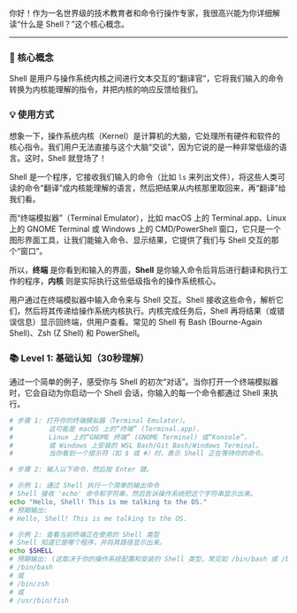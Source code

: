 你好！作为一名世界级的技术教育者和命令行操作专家，我很高兴能为你详细解读“什么是 Shell？”这个核心概念。

---

### 🎯 核心概念
Shell 是用户与操作系统内核之间进行文本交互的“翻译官”，它将我们输入的命令转换为内核能理解的指令，并把内核的响应反馈给我们。

### 💡 使用方式
想象一下，操作系统内核（Kernel）是计算机的大脑，它处理所有硬件和软件的核心指令。我们用户无法直接与这个大脑“交谈”，因为它说的是一种非常低级的语言。这时，Shell 就登场了！

Shell 是一个程序，它接收我们输入的命令（比如 `ls` 来列出文件），将这些人类可读的命令“翻译”成内核能理解的语言，然后把结果从内核那里取回来，再“翻译”给我们看。

而“终端模拟器”（Terminal Emulator），比如 macOS 上的 Terminal.app、Linux 上的 GNOME Terminal 或 Windows 上的 CMD/PowerShell 窗口，它只是一个图形界面工具，让我们能输入命令、显示结果，它提供了我们与 Shell 交互的那个“窗口”。

所以，**终端** 是你看到和输入的界面，**Shell** 是你输入命令后背后进行翻译和执行工作的程序，**内核** 则是实际执行这些低级指令的操作系统核心。

用户通过在终端模拟器中输入命令来与 Shell 交互。Shell 接收这些命令，解析它们，然后将其传递给操作系统内核执行。内核完成任务后，Shell 再将结果（或错误信息）显示回终端，供用户查看。常见的 Shell 有 Bash (Bourne-Again Shell)、Zsh (Z Shell) 和 PowerShell。

### 📚 Level 1: 基础认知（30秒理解）
通过一个简单的例子，感受你与 Shell 的初次“对话”。当你打开一个终端模拟器时，它会自动为你启动一个 Shell 会话，你输入的每一个命令都通过 Shell 来执行。

```bash
# 步骤 1: 打开你的终端模拟器（Terminal Emulator）。
#         这可能是 macOS 上的“终端” (Terminal.app)，
#         Linux 上的“GNOME 终端” (GNOME Terminal) 或“Konsole”，
#         或 Windows 上安装的 WSL Bash/Git Bash/Windows Terminal。
#         当你看到一个提示符（如 $ 或 #）时，表示 Shell 正在等待你的命令。

# 步骤 2: 输入以下命令，然后按 Enter 键。

# 示例 1: 通过 Shell 执行一个简单的输出命令
# Shell 接收 'echo' 命令和字符串，然后告诉操作系统把这个字符串显示出来。
echo "Hello, Shell! This is me talking to the OS."
# 预期输出:
# Hello, Shell! This is me talking to the OS.

# 示例 2: 查看当前终端正在使用的 Shell 类型
# Shell 知道它是哪个程序，并将其路径显示出来。
echo $SHELL
# 预期输出: (这取决于你的操作系统配置和安装的 Shell 类型，常见如 /bin/bash 或 /bin/zsh)
# /bin/bash
# 或
# /bin/zsh
# 或
# /usr/bin/fish
```